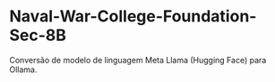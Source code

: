 # Naval-War-College-Foundation-Sec-8B
Conversão de modelo de linguagem Meta Llama (Hugging Face) para Ollama.
